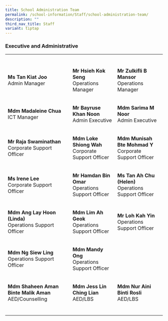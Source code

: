 ```yaml
---
title: School Administration Team
permalink: /school-information/Staff/school-administration-team/
description: ""
third_nav_title: Staff
variant: tiptap
---
```

<h3>Executive and Administrative</h3>
<table style="minWidth: 75px">
<colgroup>
<col>
<col>
<col>
</colgroup>
<tbody>
<tr>
<th rowspan="1" colspan="1">
<p></p>
</th>
<th rowspan="1" colspan="1">
<p></p>
</th>
<th rowspan="1" colspan="1">
<p></p>
</th>
</tr>
<tr>
<td rowspan="1" colspan="1">
<p><strong>Ms Tan Kiat Joo</strong>
<br>Admin Manager</p>
</td>
<td rowspan="1" colspan="1">
<p><strong>Mr Hsieh Kok Seng</strong>
<br>Operations Manager</p>
</td>
<td rowspan="1" colspan="1">
<p><strong>Mr Zulkifli B Mansor</strong>
<br>Operations Manager</p>
</td>
</tr>
<tr>
<td rowspan="1" colspan="1">
<p><strong>Mdm Madaleine Chua</strong>
<br>ICT Manager</p>
</td>
<td rowspan="1" colspan="1">
<p><strong>Mr Bayruse Khan Noon</strong>
<br>Admin Executive</p>
</td>
<td rowspan="1" colspan="1">
<p><strong>Mdm Sarima M Noor</strong>
<br>Admin Executive</p>
</td>
</tr>
<tr>
<td rowspan="1" colspan="1">
<p><strong>Mr Raja Swaminathan</strong>
<br>Corporate Support Officer</p>
</td>
<td rowspan="1" colspan="1">
<p><strong>Mdm Loke Shiong Wah</strong>
<br>Corporate Support Officer</p>
</td>
<td rowspan="1" colspan="1">
<p><strong>Mdm Munisah Bte Mohmad Y</strong>
<br>Corporate Support Officer</p>
</td>
</tr>
<tr>
<td rowspan="1" colspan="1">
<p><strong>Ms Irene Lee </strong>
<br>Corporate Support Officer</p>
</td>
<td rowspan="1" colspan="1">
<p><strong>Mr Hamdan Bin Omar</strong>
<br>Operations Support Officer</p>
</td>
<td rowspan="1" colspan="1">
<p><strong>Ms Tan Ah Chu (Helen)</strong>
<br>Operations Support Officer</p>
</td>
</tr>
<tr>
<td rowspan="1" colspan="1">
<p><strong>Mdm Ang Lay Hoon (Linda)</strong>
<br>Operations Support Officer</p>
</td>
<td rowspan="1" colspan="1">
<p><strong>Mdm Lim Ah Geok</strong>
<br>Operations Support Officer</p>
</td>
<td rowspan="1" colspan="1">
<p><strong>Mr Loh Kah Yin</strong>
<br>Operations Support Officer</p>
</td>
</tr>
<tr>
<td rowspan="1" colspan="1">
<p><strong>Mdm Ng Siew Ling</strong>
<br>Operations Support Officer</p>
</td>
<td rowspan="1" colspan="1">
<p><strong>Mdm Mandy Ong</strong>
<br>Operations Support Officer</p>
</td>
<td rowspan="1" colspan="1">
<p></p>
</td>
</tr>
<tr>
<td rowspan="1" colspan="1">
<p><strong>Mdm Shaheen Aman Binte Malik Aman</strong>
<br>AED/Counselling</p>
</td>
<td rowspan="1" colspan="1">
<p><strong>Mdm Jess Lin Ching Lian</strong>
<br>AED/LBS</p>
</td>
<td rowspan="1" colspan="1">
<p><strong>Mdm Nur Aini Binti Rosli</strong>
<br>AED/LBS</p>
</td>
</tr>
<tr>
<td rowspan="1" colspan="1">
<p></p>
</td>
<td rowspan="1" colspan="1">
<p></p>
</td>
<td rowspan="1" colspan="1">
<p></p>
</td>
</tr>
</tbody>
</table>
<p></p>